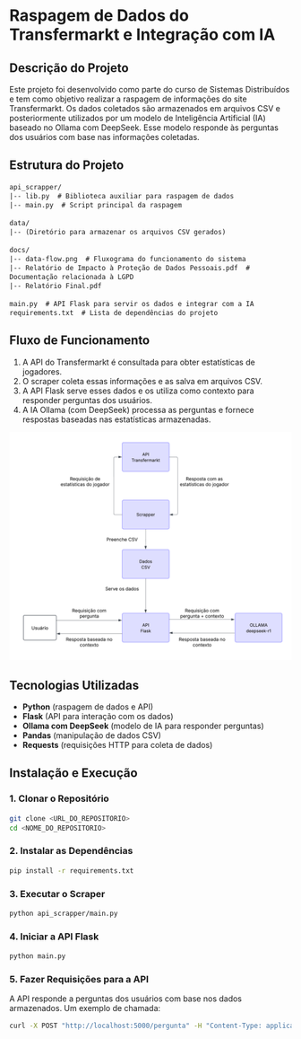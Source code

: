 # Raspagem de Dados do Transfermarkt e Integração com IA

## Descrição do Projeto
Este projeto foi desenvolvido como parte do curso de Sistemas Distribuídos e tem como objetivo realizar a raspagem de informações do site Transfermarkt. Os dados coletados são armazenados em arquivos CSV e posteriormente utilizados por um modelo de Inteligência Artificial (IA) baseado no Ollama com DeepSeek. Esse modelo responde às perguntas dos usuários com base nas informações coletadas.

## Estrutura do Projeto
```
api_scrapper/
|-- lib.py  # Biblioteca auxiliar para raspagem de dados
|-- main.py  # Script principal da raspagem

data/
|-- (Diretório para armazenar os arquivos CSV gerados)

docs/
|-- data-flow.png  # Fluxograma do funcionamento do sistema
|-- Relatório de Impacto à Proteção de Dados Pessoais.pdf  # Documentação relacionada à LGPD
|-- Relatório Final.pdf

main.py  # API Flask para servir os dados e integrar com a IA
requirements.txt  # Lista de dependências do projeto
```

## Fluxo de Funcionamento
1. A API do Transfermarkt é consultada para obter estatísticas de jogadores.
2. O scraper coleta essas informações e as salva em arquivos CSV.
3. A API Flask serve esses dados e os utiliza como contexto para responder perguntas dos usuários.
4. A IA Ollama (com DeepSeek) processa as perguntas e fornece respostas baseadas nas estatísticas armazenadas.

![Fluxograma do Sistema](docs/data-flow.png)

## Tecnologias Utilizadas
- **Python** (raspagem de dados e API)
- **Flask** (API para interação com os dados)
- **Ollama com DeepSeek** (modelo de IA para responder perguntas)
- **Pandas** (manipulação de dados CSV)
- **Requests** (requisições HTTP para coleta de dados)

## Instalação e Execução
### 1. Clonar o Repositório
```sh
git clone <URL_DO_REPOSITORIO>
cd <NOME_DO_REPOSITORIO>
```

### 2. Instalar as Dependências
```sh
pip install -r requirements.txt
```

### 3. Executar o Scraper
```sh
python api_scrapper/main.py
```

### 4. Iniciar a API Flask
```sh
python main.py
```

### 5. Fazer Requisições para a API
A API responde a perguntas dos usuários com base nos dados armazenados. Um exemplo de chamada:
```sh
curl -X POST "http://localhost:5000/pergunta" -H "Content-Type: application/json" -d '{"pergunta": "Quantos gols Gabriel Barbosa marcou na última temporada?"}'
```
